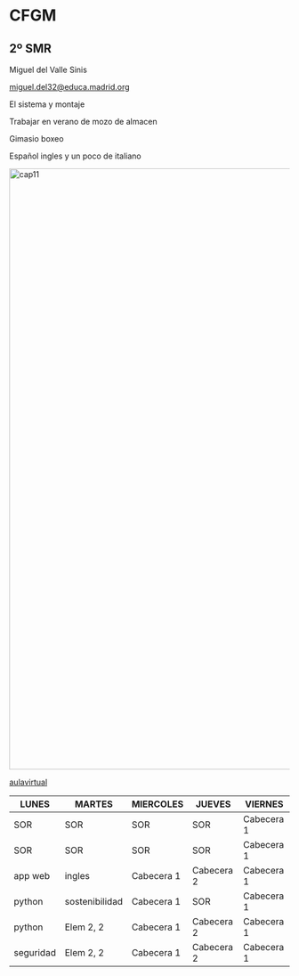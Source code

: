 # CFGM
## 2º SMR
Miguel del Valle Sinis 

miguel.del32@educa.madrid.org

El sistema y montaje 

Trabajar en verano de mozo de almacen

Gimasio boxeo 

Español ingles y un poco de italiano

<img width="1920" height="1080" alt="cap11" src="https://github.com/user-attachments/assets/4fa7d67b-91d2-496d-a2e9-a4b64208d534" />




[aulavirtual](https://aulavirtual32.educa.madrid.org/ies.sierradeguadarrama.soto/mod/assign/view.php?id=12832)


|  LUNES | MARTES | MIERCOLES | JUEVES | VIERNES |
| ---------- | ---------- | ---------- | ---------- | ---------- |
| SOR    | SOR    | SOR       | SOR    | Cabecera 1 |
| SOR    | SOR    | SOR       | SOR    | Cabecera 1 |
|app web | ingles | Cabecera 1 | Cabecera 2 | Cabecera 1 |
| python | sostenibilidad  | Cabecera 1 | SOR | Cabecera 1 |
| python | Elem 2, 2  | Cabecera 1 | Cabecera 2 | Cabecera 1 |
|seguridad| Elem 2, 2  | Cabecera 1 | Cabecera 2 | Cabecera 1 | 
